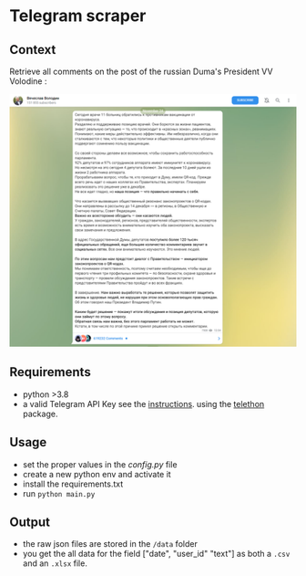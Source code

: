 # Telegram scraper

## Context
Retrieve all comments on the post of the russian Duma's President VV Volodine :


![This is an image](vv-volodin.PNG)


## Requirements
- python >3.8
- a valid Telegram API Key see the [instructions](https://core.telegram.org/api/obtaining_api_id).
using the [telethon](https://github.com/LonamiWebs/Telethone) package.


## Usage
- set the proper values in the *config.py* file
- create a new python env and activate it
- install the requirements.txt
- run `python main.py`


## Output
- the raw json files are stored in the `/data` folder
- you get the all data for the field ["date", "user_id" "text"] as both a `.csv`  and an `.xlsx` file.


